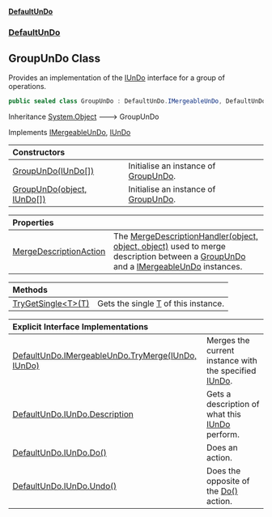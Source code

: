 #### [DefaultUnDo](../../index.md 'index')
### [DefaultUnDo](../../index.md#DefaultUnDo 'DefaultUnDo')

## GroupUnDo Class

Provides an implementation of the [IUnDo](../IUnDo/index.md 'DefaultUnDo\.IUnDo') interface for a group of operations\.

```csharp
public sealed class GroupUnDo : DefaultUnDo.IMergeableUnDo, DefaultUnDo.IUnDo
```

Inheritance [System\.Object](https://docs.microsoft.com/en-us/dotnet/api/System.Object 'System\.Object') &#129106; GroupUnDo

Implements [IMergeableUnDo](../IMergeableUnDo/index.md 'DefaultUnDo\.IMergeableUnDo'), [IUnDo](../IUnDo/index.md 'DefaultUnDo\.IUnDo')

| Constructors | |
| :--- | :--- |
| [GroupUnDo\(IUnDo\[\]\)](GroupUnDo.md#DefaultUnDo.GroupUnDo.GroupUnDo(DefaultUnDo.IUnDo[]) 'DefaultUnDo\.GroupUnDo\.GroupUnDo\(DefaultUnDo\.IUnDo\[\]\)') | Initialise an instance of [GroupUnDo](DefaultUnDo/GroupUnDo/index.md 'DefaultUnDo\.GroupUnDo')\. |
| [GroupUnDo\(object, IUnDo\[\]\)](GroupUnDo.md#DefaultUnDo.GroupUnDo.GroupUnDo(object,DefaultUnDo.IUnDo[]) 'DefaultUnDo\.GroupUnDo\.GroupUnDo\(object, DefaultUnDo\.IUnDo\[\]\)') | Initialise an instance of [GroupUnDo](DefaultUnDo/GroupUnDo/index.md 'DefaultUnDo\.GroupUnDo')\. |

| Properties | |
| :--- | :--- |
| [MergeDescriptionAction](MergeDescriptionAction.md 'DefaultUnDo\.GroupUnDo\.MergeDescriptionAction') | The [MergeDescriptionHandler\(object, object, object\)](MergeDescriptionHandler(object,object,object)/index.md 'DefaultUnDo\.GroupUnDo\.MergeDescriptionHandler\(object, object, object\)') used to merge description between a [GroupUnDo](DefaultUnDo/GroupUnDo/index.md 'DefaultUnDo\.GroupUnDo') and a [IMergeableUnDo](../IMergeableUnDo/index.md 'DefaultUnDo\.IMergeableUnDo') instances\. |

| Methods | |
| :--- | :--- |
| [TryGetSingle&lt;T&gt;\(T\)](TryGetSingle_T_(T).md 'DefaultUnDo\.GroupUnDo\.TryGetSingle\<T\>\(T\)') | Gets the single [T](TryGetSingle_T_(T).md#DefaultUnDo.GroupUnDo.TryGetSingle_T_(T).T 'DefaultUnDo\.GroupUnDo\.TryGetSingle\<T\>\(T\)\.T') of this instance\. |

| Explicit Interface Implementations | |
| :--- | :--- |
| [DefaultUnDo\.IMergeableUnDo\.TryMerge\(IUnDo, IUnDo\)](DefaultUnDo.IMergeableUnDo.TryMerge(IUnDo,IUnDo).md 'DefaultUnDo\.GroupUnDo\.DefaultUnDo\.IMergeableUnDo\.TryMerge\(DefaultUnDo\.IUnDo, DefaultUnDo\.IUnDo\)') | Merges the current instance with the specified [IUnDo](../IUnDo/index.md 'DefaultUnDo\.IUnDo')\. |
| [DefaultUnDo\.IUnDo\.Description](DefaultUnDo.IUnDo.Description.md 'DefaultUnDo\.GroupUnDo\.DefaultUnDo\.IUnDo\.Description') | Gets a description of what this [IUnDo](../IUnDo/index.md 'DefaultUnDo\.IUnDo') perform\. |
| [DefaultUnDo\.IUnDo\.Do\(\)](DefaultUnDo.IUnDo.Do().md 'DefaultUnDo\.GroupUnDo\.DefaultUnDo\.IUnDo\.Do\(\)') | Does an action\. |
| [DefaultUnDo\.IUnDo\.Undo\(\)](DefaultUnDo.IUnDo.Undo().md 'DefaultUnDo\.GroupUnDo\.DefaultUnDo\.IUnDo\.Undo\(\)') | Does the opposite of the [Do\(\)](../IUnDo/Do().md 'DefaultUnDo\.IUnDo\.Do\(\)') action\. |
